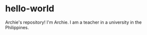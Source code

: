 # hello-world
Archie's repository! 
I'm Archie. I am a teacher in a university in the Philippines. 
